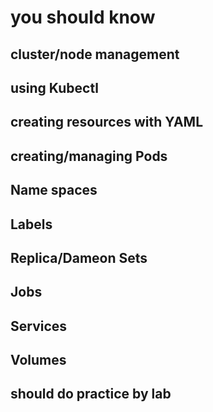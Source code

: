 # you should know
## cluster/node management
## using Kubectl
## creating resources with YAML
## creating/managing Pods
## Name spaces
## Labels
## Replica/Dameon Sets
## Jobs
## Services
## Volumes
## should do practice by lab